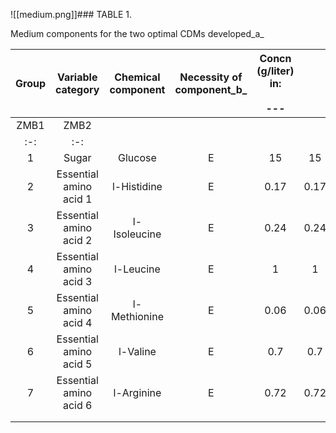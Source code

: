 
![[medium.png]]### TABLE 1.

Medium components for the two optimal CDMs developed_a_

| Group |   Variable category    | Chemical component | Necessity of component_b_ | Concn (g/liter) in:<br><br>--- |      |     |     |     |     |     |     |
|:-----:|:----------------------:|:------------------:|:-------------------------:|:------------------------------:|:----:| --- | --- | --- | --- | --- | --- |
| ZMB1  |          ZMB2          |                    |                           |                                |      |     |     |     |     |     |     |
|  :-:  |          :-:           |                    |                           |                                |      |     |     |     |     |     |     |
|   1   |         Sugar          |      Glucose       |             E             |               15               |  15  |     |     |     |     |     |     |
|   2   | Essential amino acid 1 |    l-Histidine     |             E             |              0.17              | 0.17 |     |     |     |     |     |     |
|   3   | Essential amino acid 2 |    l-Isoleucine    |             E             |              0.24              | 0.24 |     |     |     |     |     |     |
|   4   | Essential amino acid 3 |     l-Leucine      |             E             |               1                |  1   |     |     |     |     |     |     |
|   5   | Essential amino acid 4 |    l-Methionine    |             E             |              0.06              | 0.06 |     |     |     |     |     |     |
|   6   | Essential amino acid 5 |      l-Valine      |             E             |              0.7               | 0.7  |     |     |     |     |     |     |
|   7   | Essential amino acid 6 |     l-Arginine     |             E             |              0.72              | 0.72 |     |     |     |     |     |     |
|       |                        |                    |                           |                                |      |     |     |     |     |     |     |
|       |                        |                    |                           |                                |      |     |     |     |     |     |     |
